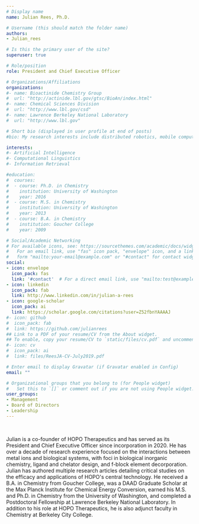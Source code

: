 ```yaml
---
# Display name
name: Julian Rees, Ph.D.

# Username (this should match the folder name)
authors:
- Julian_rees

# Is this the primary user of the site?
superuser: true

# Role/position
role: President and Chief Executive Officer

# Organizations/Affiliations
organizations:
#- name: Bioactinide Chemistry Group
#  url: "http://actinide.lbl.gov/gtsc/BioAn/index.html"
#- name: Chemical Sciences Division
#  url: "http://www.lbl.gov/csd"
#- name: Lawrence Berkeley National Laboratory
#  url: "http://www.lbl.gov"

# Short bio (displayed in user profile at end of posts)
#bio: My research interests include distributed robotics, mobile computing and programmable matter.

interests:
#- Artificial Intelligence
#- Computational Linguistics
#- Information Retrieval

#education:
#  courses:
#  - course: Ph.D. in Chemistry
#    institution: University of Washington
#    year: 2016
#  - course: M.S. in Chemistry
#    institution: University of Washington
#    year: 2013
#  - course: B.A. in Chemistry
#    institution: Goucher College
#    year: 2009

# Social/Academic Networking
# For available icons, see: https://sourcethemes.com/academic/docs/widgets/#icons
#   For an email link, use "fas" icon pack, "envelope" icon, and a link in the
#   form "mailto:your-email@example.com" or "#contact" for contact widget.
social:
- icon: envelope
  icon_pack: fas
  link: '#contact'  # For a direct email link, use "mailto:test@example.org".
- icon: linkedin
  icon_pack: fab
  link: http://www.linkedin.com/in/julian-a-rees
- icon: google-scholar
  icon_pack: ai
  link: https://scholar.google.com/citations?user=Z52fbnYAAAAJ
#- icon: github
#  icon_pack: fab
#  link: https://github.com/julianrees
## Link to a PDF of your resume/CV from the About widget.
## To enable, copy your resume/CV to `static/files/cv.pdf` and uncomment the lines below.  
#- icon: cv
#  icon_pack: ai
#  link: files/ReesJA-CV-July2019.pdf

# Enter email to display Gravatar (if Gravatar enabled in Config)
email: ""

# Organizational groups that you belong to (for People widget)
#   Set this to `[]` or comment out if you are not using People widget.  
user_groups:
- Management
- Board of Directors
- Leadership
---
```

<br>

Julian is a co-founder of HOPO Therapeutics and has served as its President and Chief Executive Officer since incorporation in 2020. He has over a decade of research experience focused on the interactions between metal ions and biological systems, with foci in biological inorganic chemistry, ligand and chelator design, and f-block element decorporation. Julian has authored multiple research articles detailing critical studies on the efficacy and applications of HOPO's central technology. He received a B.A. in Chemistry from Goucher College, was a DAAD Graduate Scholar at the Max Planck Institute for Chemical Energy Conversion, earned his M.S. and Ph.D. in Chemistry from the University of Washington, and completed a Postdoctoral Fellowship at Lawrence Berkeley National Laboratory. In addition to his role at HOPO Therapeutics, he is also adjunct faculty in Chemistry at Berkeley City College.
